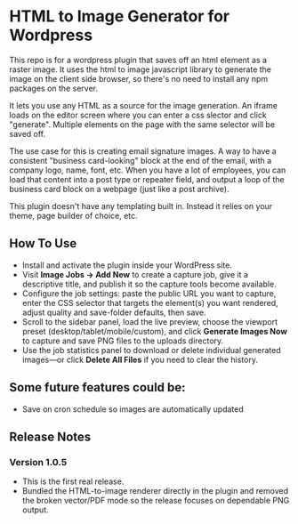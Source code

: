 # HTML to Image Generator for Wordpress

This repo is for a wordpress plugin that saves off an html element as a raster image. It uses the html to image javascript library to generate the image on the client side browser, so there's no need to install any npm packages on the server.

It lets you use any HTML as a source for the image generation. An iframe loads on the editor screen where you can enter a css slector and click "generate". Multiple elements on the page with the same selector will be saved off. 

The use case for this is creating email signature images. A way to have a consistent "business card-looking" block at the end of the email, with a company logo, name, font, etc. When you have a lot of employees, you can load that content into a post type or repeater field, and output a loop of the business card block on a webpage (just like a post archive).

This plugin doesn't have any templating built in. Instead it relies on your theme, page builder of choice, etc.

## How To Use
- Install and activate the plugin inside your WordPress site.
- Visit **Image Jobs → Add New** to create a capture job, give it a descriptive title, and publish it so the capture tools become available.
- Configure the job settings: paste the public URL you want to capture, enter the CSS selector that targets the element(s) you want rendered, adjust quality and save-folder defaults, then save.
- Scroll to the sidebar panel, load the live preview, choose the viewport preset (desktop/tablet/mobile/custom), and click **Generate Images Now** to capture and save PNG files to the uploads directory.
- Use the job statistics panel to download or delete individual generated images—or click **Delete All Files** if you need to clear the history.

## Some future features could be:
- Save on cron schedule so images are automatically updated

## Release Notes
### Version 1.0.5
- This is the first real release. 
- Bundled the HTML-to-image renderer directly in the plugin and removed the broken vector/PDF mode so the release focuses on dependable PNG output.

